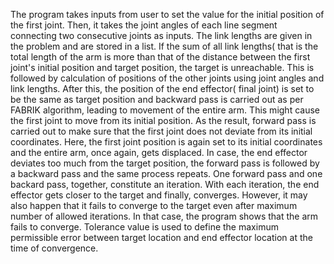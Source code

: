 The program takes inputs from user to set the value for the initial position of the first joint. Then, it takes the joint angles of each line segment connecting two consecutive joints as inputs. 
The link lengths are given in the problem and are stored in a list.
If the sum of all link lengths( that is the total length of the arm is more than that of the distance between the first joint's initial position and target position, the target is unreachable.
This is followed by calculation of positions of the other joints using joint angles and link lengths.
After this, the position of the end effector( final joint) is set to be the same as target position and backward pass is carried out as per FABRIK algorithm, leading to movement of the entire arm.
This might cause the first joint to move from its initial position.
As the result, forward pass is carried out to make sure that  the first joint does not deviate from its initial coordinates. Here, the first joint position is again set to its initial coordinates and the entire arm, once again, gets displaced. In case, the end effector deviates too much from the target position, the forward pass is followed by a backward pass and the same process repeats.
One forward pass and one backard pass, together, constitute an iteration.
With each iteration, the end effector gets closer to the target and finally, converges.
However, it may also happen that it fails to converge to the target even after maximum number of allowed iterations. In that case, the program shows that the arm fails to converge.
Tolerance value is used to define the maximum permissible error between target location and end effector location at the time of convergence.
